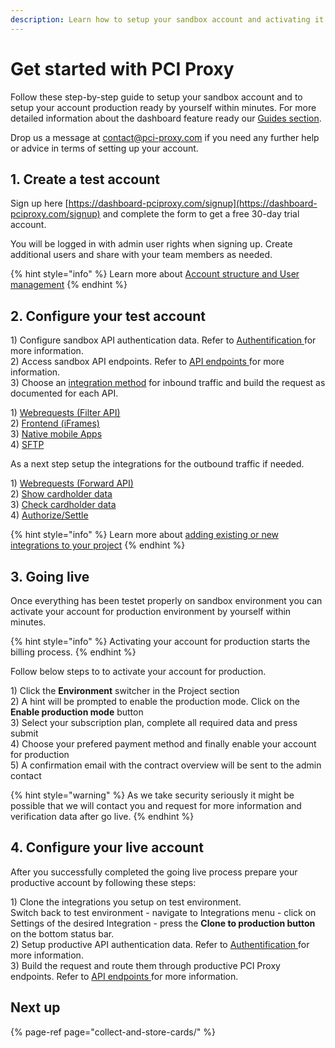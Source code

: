 ```yaml
---
description: Learn how to setup your sandbox account and activating it for production.
---
```


# Get started with PCI Proxy

Follow these step-by-step guide to setup your sandbox account and to setup your account production ready by yourself within minutes. For more detailed information about the dashboard feature ready our [Guides section](pci-proxy-dashboard/).   
  
Drop us a message at [contact@pci-proxy.com](mailto:contact@pci-proxy.com) if you need any further help or advice in terms of setting up your account. 

## 1. Create a test account

Sign up here [https://dashboard-pciproxy.com/signup](https://dashboard-pciproxy.com/signup) and complete the form to get a free 30-day trial account.   
  
You will be logged in with admin user rights when signing up. Create additional users and share with your team members as needed. 

{% hint style="info" %}
Learn more about [Account structure and User management](pci-proxy-dashboard/account-structure-user-management.md)
{% endhint %}

## 2. Configure your test account 

1\) Configure sandbox API authentication data. Refer to [Authentification ](pci-proxy-dashboard/api-authentication-data.md)for more information.   
2\) Access sandbox API endpoints. Refer to [API endpoints](pci-proxy-dashboard/api-endpoints.md)[ ](pci-proxy-dashboard/api-authentication-data.md)for more information.   
3\) Choose an [integration method](collect-and-store-cards/) for inbound traffic and build the request as documented for each API.  
  
1\) [Webrequests \(Filter API\)](collect-and-store-cards/filter-payloads/)  
2\) [Frontend \(iFrames\)](collect-and-store-cards/capture-iframes/)  
3\) [Native mobile Apps](collect-and-store-cards/vault-alias-gateway.md)  
4\) [SFTP](collect-and-store-cards/secure-file-transfer-sftp.md)

As a next step setup the integrations for the outbound traffic if needed.  
  
1\) [Webrequests \(Forward API\)](use-stored-cards/forward/)  
2\) [Show cardholder data](use-stored-cards/show.md)  
3\) [Check cardholder data](use-stored-cards/check.md)  
4\) [Authorize/Settle](use-stored-cards/authorize-settle/)  


{% hint style="info" %}
Learn more about [adding existing or new integrations to your project](pci-proxy-dashboard/add-integrations.md)
{% endhint %}

## 3. Going live

Once everything has been testet properly on sandbox environment you can activate your account for production environment by yourself within minutes. 

{% hint style="info" %}
Activating your account for production starts the billing process. 
{% endhint %}

Follow below steps to to activate your account for production.  
  
1\) Click the **Environment** switcher in the Project section  
2\) A hint will be prompted to enable the production mode. Click on the **Enable production mode** button  
3\) Select your subscription plan, complete all required data and press submit   
4\) Choose your prefered payment method and finally enable your account for production  
5\) A confirmation email with the contract overview will be sent to the admin contact

{% hint style="warning" %}
As we take security seriously it might be possible that we will contact you and request for more information and verification data after go live. 
{% endhint %}

## 4. Configure your live account

After you successfully completed the going live process prepare your productive account by following these steps:

1\) Clone the integrations you setup on test environment.   
Switch back to test environment - navigate to Integrations menu - click on Settings of the desired Integration - press the **Clone to production button** on the bottom status bar.   
2\) Setup productive API authentication data. Refer to [Authentification ](pci-proxy-dashboard/api-authentication-data.md)for more information.   
3\) Build the request and route them through productive PCI Proxy endpoints. Refer to [API endpoints](pci-proxy-dashboard/api-endpoints.md)[ ](pci-proxy-dashboard/api-authentication-data.md)for more information. 

## Next up

{% page-ref page="collect-and-store-cards/" %}




